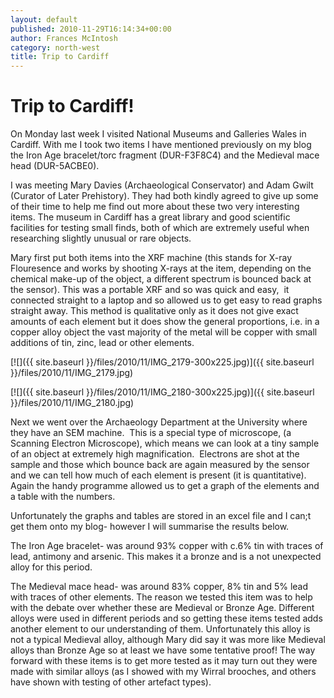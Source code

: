 ```yaml
---
layout: default
published: 2010-11-29T16:14:34+00:00
author: Frances McIntosh
category: north-west
title: Trip to Cardiff
---
```


Trip to Cardiff!
================

On Monday last week I visited National Museums and Galleries Wales in Cardiff. With me I took two items I have mentioned previously on my blog the Iron Age bracelet/torc fragment (DUR-F3F8C4) and the Medieval mace head (DUR-5ACBE0).

I was meeting Mary Davies (Archaeological Conservator) and Adam Gwilt (Curator of Later Prehistory). They had both kindly agreed to give up some of their time to help me find out more about these two very interesting items. The museum in Cardiff has a great library and good scientific facilities for testing small finds, both of which are extremely useful when researching slightly unusual or rare objects.

Mary first put both items into the XRF machine (this stands for X-ray Flouresence and works by shooting X-rays at the item, depending on the chemical make-up of the object, a different spectrum is bounced back at the sensor). This was a portable XRF and so was quick and easy,  it connected straight to a laptop and so allowed us to get easy to read graphs straight away. This method is qualitative only as it does not give exact amounts of each element but it does show the general proportions, i.e. in a copper alloy object the vast majority of the metal will be copper with small additions of tin, zinc, lead or other elements.

[![]({{ site.baseurl }}/files/2010/11/IMG_2179-300x225.jpg)]({{ site.baseurl }}/files/2010/11/IMG_2179.jpg)

[![]({{ site.baseurl }}/files/2010/11/IMG_2180-300x225.jpg)]({{ site.baseurl }}/files/2010/11/IMG_2180.jpg)

Next we went over the Archaeology Department at the University where they have an SEM machine.  This is a special type of microscope, (a Scanning Electron Microscope), which means we can look at a tiny sample of an object at extremely high magnification.  Electrons are shot at the sample and those which bounce back are again measured by the sensor and we can tell how much of each element is present (it is quantitative). Again the handy programme allowed us to get a graph of the elements and a table with the numbers.

Unfortunately the graphs and tables are stored in an excel file and I can;t get them onto my blog- however I will summarise the results below.

The Iron Age bracelet- was around 93% copper with c.6% tin with traces of lead, antimony and arsenic. This makes it a bronze and is a not unexpected alloy for this period.

The Medieval mace head- was around 83% copper, 8% tin and 5% lead with traces of other elements. The reason we tested this item was to help with the debate over whether these are Medieval or Bronze Age. Different alloys were used in different periods and so getting these items tested adds another element to our understanding of them. Unfortunately this alloy is not a typical Medieval alloy, although Mary did say it was more like Medieval alloys than Bronze Age so at least we have some tentative proof! The way forward with these items is to get more tested as it may turn out they were made with similar alloys (as I showed with my Wirral brooches, and others have shown with testing of other artefact types).